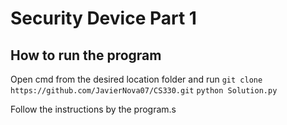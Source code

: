# Security Device Part 1 #

## How to run the program ##
Open cmd from the desired location folder and run
``` git clone https://github.com/JavierNova07/CS330.git ```
``` python Solution.py ```

Follow the instructions by the program.s
